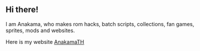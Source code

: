 ## Hi there!
I am Anakama, who makes rom hacks, batch scripts, collections, fan games, sprites, mods and websites.


Here is my website [AnakamaTH](https://anakamath.github.io)
